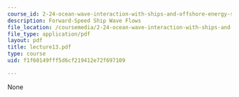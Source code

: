 ```yaml
---
course_id: 2-24-ocean-wave-interaction-with-ships-and-offshore-energy-systems-13-022-spring-2002
description: Forward-Speed Ship Wave Flows
file_location: /coursemedia/2-24-ocean-wave-interaction-with-ships-and-offshore-energy-systems-13-022-spring-2002/f1f60149fff5d6cf219412e72f697109_lecture13.pdf
file_type: application/pdf
layout: pdf
title: lecture13.pdf
type: course
uid: f1f60149fff5d6cf219412e72f697109

---
```

None